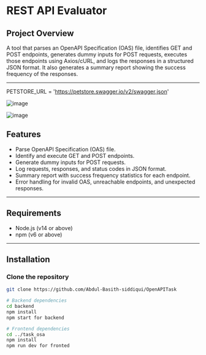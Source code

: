 # REST API Evaluator

## Project Overview

A tool that parses an OpenAPI Specification (OAS) file, identifies GET and POST endpoints, generates dummy inputs for POST requests, executes those endpoints using Axios/cURL, and logs the responses in a structured JSON format. It also generates a summary report showing the success frequency of the responses.

---

PETSTORE_URL = 'https://petstore.swagger.io/v2/swagger.json'

![image](https://github.com/user-attachments/assets/9526bdb9-4bba-4eac-859a-d0159fb815ff)

![image](https://github.com/user-attachments/assets/2d5a82ef-1d0c-465c-aca4-0b87ddee2c4f)




## Features

- Parse OpenAPI Specification (OAS) file.
- Identify and execute GET and POST endpoints.
- Generate dummy inputs for POST requests.
- Log requests, responses, and status codes in JSON format.
- Summary report with success frequency statistics for each endpoint.
- Error handling for invalid OAS, unreachable endpoints, and unexpected responses.

---

## Requirements

- Node.js (v14 or above)
- npm (v6 or above)

---

## Installation

### Clone the repository

```bash
git clone https://github.com/Abdul-Basith-siddiqui/OpenAPITask

# Backend dependencies
cd backend
npm install
npm start for backend

# Frontend dependencies
cd ../task_osa
npm install
npm run dev for fronted
```
